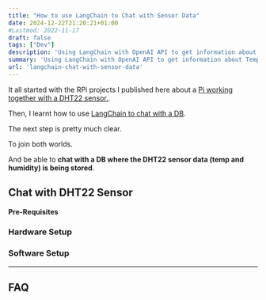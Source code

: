 ```yaml
---
title: "How to use LangChain to Chat with Sensor Data"
date: 2024-12-22T21:20:21+01:00
#Lastmod: 2022-11-17
draft: false
tags: ["Dev"]
description: 'Using LangChain with OpenAI API to get information about Temperature and Humidity of a DHT22 sensor'
summary: 'Using LangChain with OpenAI API to get information about Temperature and Humidity of a DHT22 sensor'
url: 'langchain-chat-with-sensor-data'
---
```




It all started with the RPi projects I published here about a [Pi working together with a DHT22 sensor.](https://jalcocert.github.io/RPi/posts/rpi-iot-dht11-influxdb/).

Then, I learnt how to use [LangChain to chat with a DB](https://jalcocert.github.io/JAlcocerT/how-to-chat-with-your-data/#chat-with-a-db-with-langchain).

The next step is pretty much clear.

To join both worlds.

And be able to **chat with a DB where the DHT22 sensor data (temp and humidity) is being stored**.

## Chat with DHT22 Sensor

**Pre-Requisites**

### Hardware Setup

### Software Setup


---

## FAQ